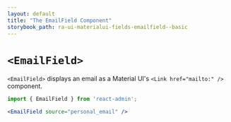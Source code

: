 ```yaml
---
layout: default
title: "The EmailField Component"
storybook_path: ra-ui-materialui-fields-emailfield--basic
---
```


# `<EmailField>`

`<EmailField>` displays an email as a Material UI's `<Link href="mailto:" />` component.

```jsx
import { EmailField } from 'react-admin';

<EmailField source="personal_email" />
```
